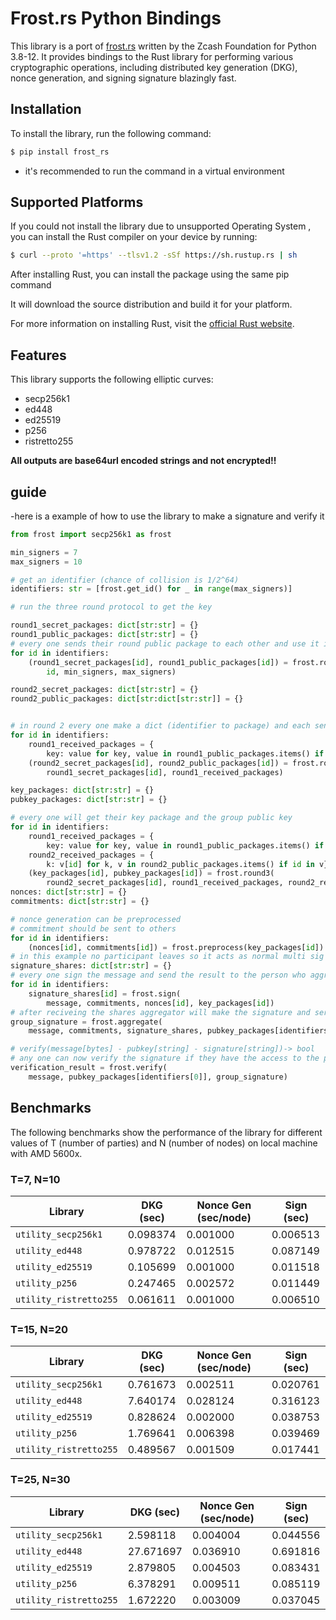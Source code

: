 # Frost.rs Python Bindings

This library is a port of [frost.rs](https://github.com/ZcashFoundation/frost.rs) written by the Zcash Foundation for Python 3.8-12. It provides bindings to the Rust library for performing various cryptographic operations, including distributed key generation (DKG), nonce generation, and signing signature blazingly fast.

## Installation

To install the library, run the following command:

```bash
$ pip install frost_rs
```

- it's recommended to run the command in a virtual environment

## Supported Platforms

If you could not install the library due to unsupported Operating System , you can install the Rust compiler on your device by running:

```bash
$ curl --proto '=https' --tlsv1.2 -sSf https://sh.rustup.rs | sh
```

After installing Rust, you can install the package using the same pip command

It will download the source distribution and build it for your platform.

For more information on installing Rust, visit the [official Rust website](https://www.rust-lang.org/learn/get-started).

## Features

This library supports the following elliptic curves:

- secp256k1
- ed448
- ed25519
- p256
- ristretto255

**All outputs are base64url encoded strings and not encrypted!!**

## guide

-here is a example of how to use the library to make a signature and verify it

```python
from frost import secp256k1 as frost

min_signers = 7
max_signers = 10

# get an identifier (chance of collision is 1/2^64)
identifiers: str = [frost.get_id() for _ in range(max_signers)]

# run the three round protocol to get the key

round1_secret_packages: dict[str:str] = {}
round1_public_packages: dict[str:str] = {}
# every one sends their round public package to each other and use it in round 2
for id in identifiers:
    (round1_secret_packages[id], round1_public_packages[id]) = frost.round1(
        id, min_signers, max_signers)

round2_secret_packages: dict[str:str] = {}
round2_public_packages: dict[str:dict[str:str]] = {}


# in round 2 every one make a dict (identifier to package) and each sends the package to each user with help of identifier
for id in identifiers:
    round1_received_packages = {
        key: value for key, value in round1_public_packages.items() if key != id}
    (round2_secret_packages[id], round2_public_packages[id]) = frost.round2(
        round1_secret_packages[id], round1_received_packages)

key_packages: dict[str:str] = {}
pubkey_packages: dict[str:str] = {}

# every one will get their key package and the group public key
for id in identifiers:
    round1_received_packages = {
        key: value for key, value in round1_public_packages.items() if key != id}
    round2_received_packages = {
        k: v[id] for k, v in round2_public_packages.items() if id in v}
    (key_packages[id], pubkey_packages[id]) = frost.round3(
        round2_secret_packages[id], round1_received_packages, round2_received_packages)
nonces: dict[str:str] = {}
commitments: dict[str:str] = {}

# nonce generation can be preprocessed
# commitment should be sent to others
for id in identifiers:
    (nonces[id], commitments[id]) = frost.preprocess(key_packages[id])
# in this example no participant leaves so it acts as normal multi sig
signature_shares: dict[str:str] = {}
# every one sign the message and send the result to the person who aggregated the signature
for id in identifiers:
    signature_shares[id] = frost.sign(
        message, commitments, nonces[id], key_packages[id])
# after reciveing the shares aggregator will make the signature and serialize it
group_signature = frost.aggregate(
    message, commitments, signature_shares, pubkey_packages[identifiers[0]])

# verify(message[bytes] - pubkey[string] - signature[string])-> bool
# any one can now verify the signature if they have the access to the parameters
verification_result = frost.verify(
    message, pubkey_packages[identifiers[0]], group_signature)
```

## Benchmarks

The following benchmarks show the performance of the library for different values of T (number of parties) and N (number of nodes) on local machine with AMD 5600x.

### T=7, N=10

| Library                | DKG (sec) | Nonce Gen (sec/node) | Sign (sec) |
| ---------------------- | --------- | -------------------- | ---------- |
| `utility_secp256k1`    | 0.098374  | 0.001000             | 0.006513   |
| `utility_ed448`        | 0.978722  | 0.012515             | 0.087149   |
| `utility_ed25519`      | 0.105699  | 0.001000             | 0.011518   |
| `utility_p256`         | 0.247465  | 0.002572             | 0.011449   |
| `utility_ristretto255` | 0.061611  | 0.001000             | 0.006510   |

### T=15, N=20

| Library                | DKG (sec) | Nonce Gen (sec/node) | Sign (sec) |
| ---------------------- | --------- | -------------------- | ---------- |
| `utility_secp256k1`    | 0.761673  | 0.002511             | 0.020761   |
| `utility_ed448`        | 7.640174  | 0.028124             | 0.316123   |
| `utility_ed25519`      | 0.828624  | 0.002000             | 0.038753   |
| `utility_p256`         | 1.769641  | 0.006398             | 0.039469   |
| `utility_ristretto255` | 0.489567  | 0.001509             | 0.017441   |

### T=25, N=30

| Library                | DKG (sec) | Nonce Gen (sec/node) | Sign (sec) |
| ---------------------- | --------- | -------------------- | ---------- |
| `utility_secp256k1`    | 2.598118  | 0.004004             | 0.044556   |
| `utility_ed448`        | 27.671697 | 0.036910             | 0.691816   |
| `utility_ed25519`      | 2.879805  | 0.004503             | 0.083431   |
| `utility_p256`         | 6.378291  | 0.009511             | 0.085119   |
| `utility_ristretto255` | 1.672220  | 0.003009             | 0.037045   |
